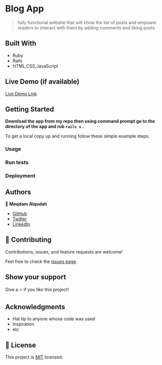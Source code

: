 
# Blog App

> fully functional website that will show the list of posts and empower readers to interact with them by adding comments and liking posts.


## Built With

- Ruby
- Rails
- HTML,CSS,JavaScript

## Live Demo (if available)

[Live Demo Link](https://livedemo.com)


## Getting Started

**Download the app from my repo then using command prompt go to the directory of the app and rub `rails s` .**


To get a local copy up and running follow these simple example steps.


### Usage

### Run tests

### Deployment



## Authors

👤 **Meqdam Alqudah**

- [GitHub](https://github.com/MeqdamAlqudah)
- [Twitter](https://twitter.com/MeqdamQudah)
- [LinkedIn](www.linkedin.com/in/meqdam-al-qudah-7514a21b5)


## 🤝 Contributing

Contributions, issues, and feature requests are welcome!

Feel free to check the [issues page](../../issues/).

## Show your support

Give a ⭐️ if you like this project!

## Acknowledgments

- Hat tip to anyone whose code was used
- Inspiration
- etc

## 📝 License

This project is [MIT](./MIT.md) licensed.